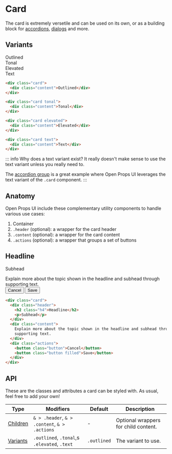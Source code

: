 <style scoped>
	@import "../../../src/button/button-base.css";
  @import "../../../src/button/button-variants.css";
  @import "../../../src/surfaces/card.css";

	.anatomy {
    outline: var(--_anatomy-border-gray);
    outline-offset: 3px;
		:is(.header, .content, .actions) {
			outline: var(--_anatomy-border-red);
			outline-offset: -2px;
		}
	}
</style>

# Card

The card is extremely versetile and can be used on its own, or as a building block for [accordions](/components/surfaces/accordion), [dialogs](/components/feedback/dialog) and more.

## Variants

<div class="example-wrapper">
   <div class="example stack">

<div class="card"><div class="content">Outlined</div></div>

<div class="card tonal"><div class="content">Tonal</div></div>

<div class="card elevated"><div class="content">Elevated</div></div>

<div class="card text"><div class="content">Text</div></div>

  </div>

```html
<div class="card">
  <div class="content">Outlined</div>
</div>

<div class="card tonal">
  <div class="content">Tonal</div>
</div>

<div class="card elevated">
  <div class="content">Elevated</div>
</div>

<div class="card text">
  <div class="content">Text</div>
</div>
```

</div>

::: info Why does a text variant exist?
It really doesn't make sense to use the text variant unless you really need to.

The [accordion group](/components/surfaces/accordion#accordion-group) is a great example where Open Props UI leverages the text variant of the `.card` component.
:::

## Anatomy

Open Props UI include these complementary utility components to handle various use cases:

1. Container
2. `.header` (optional): a wrapper for the card header
3. `.content` (optional): a wrapper for the card content
4. `.actions` (optional): a wrapper that groups a set of buttons

<div class="example-wrapper">
   <div class="example stack">

<div class="card elevated anatomy">
		<div class="header">
			<h2 class="h4">Headline</h2>
			<p>Subhead</p>
		</div>
		<div class="content">Explain more about the topic shown in the headline and subhead through supporting text.</div>
		<div class="actions">
			<button class="button">Cancel</button>
			<button class="button filled">Save</button>
		</div>
	</div>

  </div>

```html
<div class="card">
  <div class="header">
    <h2 class="h4">Headline</h2>
    <p>Subhead</p>
  </div>
  <div class="content">
    Explain more about the topic shown in the headline and subhead through
    supporting text.
  </div>
  <div class="actions">
    <button class="button">Cancel</button>
    <button class="button filled">Save</button>
  </div>
</div>
```

</div>

## API

These are the classes and attributes a card can be styled with. As usual, feel free to add your own!

| Type                  | Modifiers                                     | Default     | Description                          |
| --------------------- | --------------------------------------------- | ----------- | ------------------------------------ |
| [Children](#anatomy)  | `& > .header`, `& > .content`, `& > .actions` | -           | Optional wrappers for child content. |
| [Variants](#variants) | `.outlined`, `.tonal`,s `.elevated`, `.text`  | `.outlined` | The variant to use.                  |
